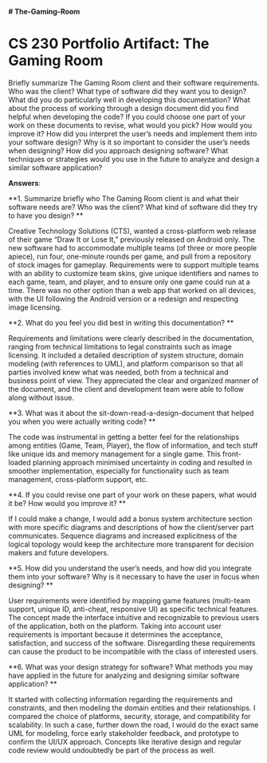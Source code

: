 **# The-Gaming-Room**


# CS 230 Portfolio Artifact: The Gaming Room  


Briefly summarize The Gaming Room client and their software requirements. Who was the client? What type of software did they want you to design?
What did you do particularly well in developing this documentation?
What about the process of working through a design document did you find helpful when developing the code?
If you could choose one part of your work on these documents to revise, what would you pick? How would you improve it?
How did you interpret the user’s needs and implement them into your software design? Why is it so important to consider the user’s needs when designing?
How did you approach designing software? What techniques or strategies would you use in the future to analyze and design a similar software application?


**Answers**:


**1. Summarize briefly who The Gaming Room client is and what their software needs are? Who was the client? What kind of software did they try to have you design? **

Creative Technology Solutions (CTS), wanted a cross-platform web release of their game “Draw It or Lose It,” previously released on Android only. The new software had to accommodate multiple teams (of three or more people apiece), run four, one-minute rounds per game, and pull from a repository of stock images for gameplay. Requirements were to support multiple teams with an ability to customize team skins, give unique identifiers and names to each game, team, and player, and to ensure only one game could run at a time. There was no other option than a web app that worked on all devices, with the UI following the Android version or a redesign and respecting image licensing.

**2. What do you feel you did best in writing this documentation? **



Requirements and limitations were clearly described in the documentation, ranging from technical limitations to legal constraints such as image licensing. It included a detailed description of system structure, domain modeling (with references to UML), and platform comparison so that all parties involved knew what was needed, both from a technical and business point of view. They appreciated the clear and organized manner of the document, and the client and development team were able to follow along without issue.

**3. What was it about the sit-down-read-a-design-document that helped you when you were actually writing code? **



The code was instrumental in getting a better feel for the relationships among entities (Game, Team, Player), the flow of information, and tech stuff like unique ids and memory management for a single game. This front-loaded planning approach minimised uncertainty in coding and resulted in smoother implementation, especially for functionality such as team management, cross-platform support, etc.



**4. If you could revise one part of your work on these papers, what would it be? How would you improve it? **

If I could make a change, I would add a bonus system architecture section with more specific diagrams and descriptions of how the client/server part communicates. Sequence diagrams and increased explicitness of the logical topology would keep the architecture more transparent for decision makers and future developers.

**5. How did you understand the user’s needs, and how did you integrate them into your software? Why is it necessary to have the user in focus when designing? **

User requirements were identified by mapping game features (multi-team support, unique ID, anti-cheat, responsive UI) as specific technical features. The concept made the interface intuitive and recognizable to previous users of the application, both on the platform. Taking into account user requirements is important because it determines the acceptance, satisfaction, and success of the software. Disregarding these requirements can cause the product to be incompatible with the class of interested users.

**6. What was your design strategy for software? What methods you may have applied in the future for analyzing and designing similar software application? **

It started with collecting information regarding the requirements and constraints, and then modeling the domain entities and their relationships. I compared the choice of platforms, security, storage, and compatibility for scalability. In such a case, further down the road, I would do the exact same UML for modeling, force early stakeholder feedback, and prototype to confirm the UI/UX approach. Concepts like iterative design and regular code review would undoubtedly be part of the process as well.
